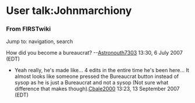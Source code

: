 # User talk:Johnmarchiony

### From FIRSTwiki

Jump to: navigation, search

How did you become a bureaucrat?
--[Astronouth7303](/index.php/User:Astronouth7303 "User:Astronouth7303" )
13:30, 6 July 2007 (EDT)

  * Yeah really, he's made like... 4 edits in the entire time he's been here... It almost looks like someone pressed the Bureaucrat button instead of sysop as he is just a Bureaucrat and not a sysop (Not sure what difference that makes though).[Cbale2000](/index.php/User:Cbale2000 "User:Cbale2000" ) 13:23, 13 September 2007 (EDT) 

